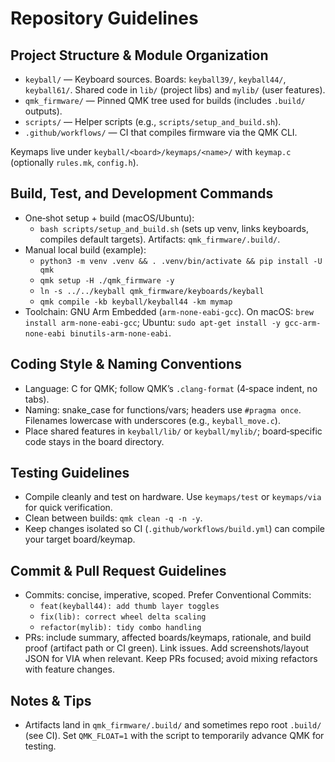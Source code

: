 # Repository Guidelines

## Project Structure & Module Organization
- `keyball/` — Keyboard sources. Boards: `keyball39/`, `keyball44/`, `keyball61/`. Shared code in `lib/` (project libs) and `mylib/` (user features).
- `qmk_firmware/` — Pinned QMK tree used for builds (includes `.build/` outputs).
- `scripts/` — Helper scripts (e.g., `scripts/setup_and_build.sh`).
- `.github/workflows/` — CI that compiles firmware via the QMK CLI.

Keymaps live under `keyball/<board>/keymaps/<name>/` with `keymap.c` (optionally `rules.mk`, `config.h`).

## Build, Test, and Development Commands
- One‑shot setup + build (macOS/Ubuntu):
  - `bash scripts/setup_and_build.sh` (sets up venv, links keyboards, compiles default targets). Artifacts: `qmk_firmware/.build/`.
- Manual local build (example):
  - `python3 -m venv .venv && . .venv/bin/activate && pip install -U qmk`
  - `qmk setup -H ./qmk_firmware -y`
  - `ln -s ../../keyball qmk_firmware/keyboards/keyball`
  - `qmk compile -kb keyball/keyball44 -km mymap`
- Toolchain: GNU Arm Embedded (`arm-none-eabi-gcc`). On macOS: `brew install arm-none-eabi-gcc`; Ubuntu: `sudo apt-get install -y gcc-arm-none-eabi binutils-arm-none-eabi`.

## Coding Style & Naming Conventions
- Language: C for QMK; follow QMK’s `.clang-format` (4‑space indent, no tabs).
- Naming: snake_case for functions/vars; headers use `#pragma once`. Filenames lowercase with underscores (e.g., `keyball_move.c`).
- Place shared features in `keyball/lib/` or `keyball/mylib/`; board‑specific code stays in the board directory.

## Testing Guidelines
- Compile cleanly and test on hardware. Use `keymaps/test` or `keymaps/via` for quick verification.
- Clean between builds: `qmk clean -q -n -y`.
- Keep changes isolated so CI (`.github/workflows/build.yml`) can compile your target board/keymap.

## Commit & Pull Request Guidelines
- Commits: concise, imperative, scoped. Prefer Conventional Commits:
  - `feat(keyball44): add thumb layer toggles`
  - `fix(lib): correct wheel delta scaling`
  - `refactor(mylib): tidy combo handling`
- PRs: include summary, affected boards/keymaps, rationale, and build proof (artifact path or CI green). Link issues. Add screenshots/layout JSON for VIA when relevant. Keep PRs focused; avoid mixing refactors with feature changes.

## Notes & Tips
- Artifacts land in `qmk_firmware/.build/` and sometimes repo root `.build/` (see CI). Set `QMK_FLOAT=1` with the script to temporarily advance QMK for testing.
